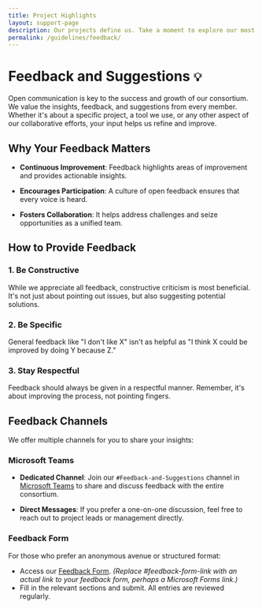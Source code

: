 ```yaml
---
title: Project Highlights
layout: support-page
description: Our projects define us. Take a moment to explore our most influential and transformative works that have shaped the industry.
permalink: /guidelines/feedback/
---
```



# **Feedback and Suggestions** `💡`

Open communication is key to the success and growth of our consortium. We value the insights, feedback, and suggestions from every member. Whether it's about a specific project, a tool we use, or any other aspect of our collaborative efforts, your input helps us refine and improve.

## **Why Your Feedback Matters**

- **Continuous Improvement**: Feedback highlights areas of improvement and provides actionable insights.
  
- **Encourages Participation**: A culture of open feedback ensures that every voice is heard.
  
- **Fosters Collaboration**: It helps address challenges and seize opportunities as a unified team.

## **How to Provide Feedback**

### **1. Be Constructive**

While we appreciate all feedback, constructive criticism is most beneficial. It's not just about pointing out issues, but also suggesting potential solutions.

### **2. Be Specific**

General feedback like "I don't like X" isn't as helpful as "I think X could be improved by doing Y because Z."

### **3. Stay Respectful**

Feedback should always be given in a respectful manner. Remember, it's about improving the process, not pointing fingers.

## **Feedback Channels**

We offer multiple channels for you to share your insights:

### **Microsoft Teams**

- **Dedicated Channel**: Join our `#Feedback-and-Suggestions` channel in [Microsoft Teams](https://teams.microsoft.com/) to share and discuss feedback with the entire consortium.
  
- **Direct Messages**: If you prefer a one-on-one discussion, feel free to reach out to project leads or management directly.

### **Feedback Form**

For those who prefer an anonymous avenue or structured format:
- Access our [Feedback Form](#feedback-form-link). *(Replace #feedback-form-link with an actual link to your feedback form, perhaps a Microsoft Forms link.)*
- Fill in the relevant sections and submit. All entries are reviewed regularly.



